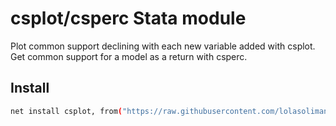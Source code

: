 # csplot/csperc Stata module
Plot common support declining with each new variable added with csplot.
Get common support for a model as a return with csperc.

## Install

```bash
net install csplot, from("https://raw.githubusercontent.com/lolasoliman/csplot/main/")
```
